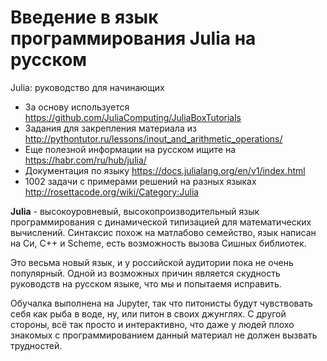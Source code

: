 # Введение в язык программирования Julia на русском

Julia: руководство для начинающих
* За основу используется https://github.com/JuliaComputing/JuliaBoxTutorials
* Задания для закрепления материала из http://pythontutor.ru/lessons/inout_and_arithmetic_operations/
* Еще полезной информации на русском ищите на https://habr.com/ru/hub/julia/
* Документация по языку https://docs.julialang.org/en/v1/index.html
* 1002 задачи с примерами решений на разных языках http://rosettacode.org/wiki/Category:Julia

**Julia** - высокоуровневый, высокопроизводительный язык программирования с динамической типизацией для математических вычислений. Синтаксис похож на матлабово семейство, язык написан на Си, С++ и Scheme, есть возможность вызова Сишных библиотек. 

Это весьма новый язык, и у российской аудитории пока не очень популярный. Одной из возможных причин является скудность руководств на русском языке, что мы и попытаемя исправить.

Обучалка выполнена на Jupyter, так что питонисты будут чувствовать себя как рыба в воде, ну, или питон в своих джунглях. С другой стороны, всё так просто и интерактивно, что даже у людей плохо знакомых с программированием данный материал не должен вызвать трудностей.

